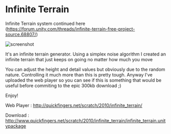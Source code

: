 # Infinite Terrain

Infinite Terrain system continued here (https://forum.unity.com/threads/infinite-terrain-free-project-source.68807/)

![screenshot](https://i.imgur.com/X2GPPmS.png)

It's an infinite terrain generator. Using a simplex noise algorithm I created an infinite terrain that just keeps on going no matter how much you move

You can adjust the height and detail values but obviously due to the random nature. Controlling it much more than this is pretty tough. Anyway I've uploaded the web player so you can see if this is something that would be useful before commiting to the epic 300kb download ;)

Enjoy!

Web Player : http://quickfingers.net/scratch/2010/infinite_terrain/

Download : http://www.quickfingers.net/scratch/2010/infinite_terrain/infinite_terrain.unitypackage